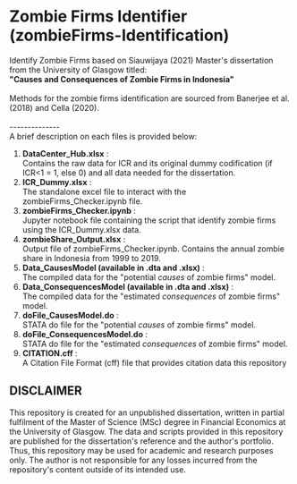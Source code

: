 # Zombie Firms Identifier (zombieFirms-Identification)
Identify Zombie Firms based on Siauwijaya (2021) Master's dissertation from the University of Glasgow titled: <br>__"Causes and Consequences of Zombie Firms in Indonesia"__<br />
<br>
Methods for the zombie firms identification are sourced from Banerjee et al. (2018) and Cella (2020).
<br />
<br>--------------<br />
A brief description on each files is provided below:
1. __DataCenter_Hub.xlsx__ : <br>Contains the raw data for ICR and its original dummy codification (if ICR<1 = 1, else 0) and all data needed for the dissertation.<br />
2. __ICR_Dummy.xlsx__ : <br>The standalone excel file to interact with the zombieFirms_Checker.ipynb file.<br />
3. __zombieFirms_Checker.ipynb__ : <br>Jupyter notebook file containing the script that identify zombie firms using the ICR_Dummy.xlsx data.<br />
4. __zombieShare_Output.xlsx__ : <br>Output file of zombieFirms_Checker.ipynb. Contains the annual zombie share in Indonesia from 1999 to 2019.<br />
5. __Data_CausesModel (available in .dta and .xlsx)__ : <br>The compiled data for the "potential *causes* of zombie firms" model.<br />
6. __Data_ConsequencesModel (available in .dta and .xlsx)__ : <br>The compiled data for the "estimated *consequences* of zombie firms" model.<br />
7. __doFile_CausesModel.do__ : <br>STATA do file for the "potential *causes* of zombie firms" model.<br />
8. __doFile_ConsequencesModel.do__ : <br>STATA do file for the "estimated *consequences* of zombie firms" model.<br />
9. __CITATION.cff__ : <br>A Citation File Format (cff) file that provides citation data this repository<br />

## DISCLAIMER
This repository is created for an unpublished dissertation, written in partial fulfilment of the Master of Science (MSc) degree in Financial Economics at the University of Glasgow. The data and scripts provided in this repository are published for the dissertation's reference and the author's portfolio. Thus, this repository may be used for academic and research purposes only. The author is not responsible for any losses incurred from the repository's content outside of its intended use.
